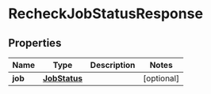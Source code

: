 

# RecheckJobStatusResponse

## Properties

Name | Type | Description | Notes
------------ | ------------- | ------------- | -------------
**job** | [**JobStatus**](JobStatus.md) |  |  [optional]



